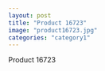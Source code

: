 ```yaml
---
layout: post
title: "Product 16723"
image: "product16723.jpg"
categories: "category1"
---
```

Product 16723
